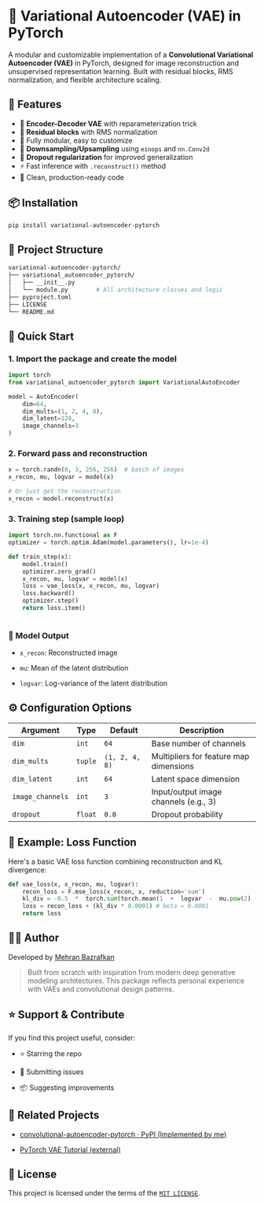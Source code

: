
# 🧠 Variational Autoencoder (VAE) in PyTorch

A modular and customizable implementation of a **Convolutional Variational Autoencoder (VAE)** in PyTorch, designed for image reconstruction and unsupervised representation learning. Built with residual blocks, RMS normalization, and flexible architecture scaling.

## 🚀 Features

- 🔁 **Encoder–Decoder VAE** with reparameterization trick
- 🧱 **Residual blocks** with RMS normalization
- 🧩 Fully modular, easy to customize
- 🔄 **Downsampling/Upsampling** using `einops` and `nn.Conv2d`
- 🧪 **Dropout regularization** for improved generalization
- ⚡ Fast inference with `.reconstruct()` method
- 🧼 Clean, production-ready code

## 📦 Installation

```bash
pip install variational-autoencoder-pytorch

```

## 📁 Project Structure

```bash
variational-autoencoder-pytorch/
├── variational_autoencoder_pytorch/
│   ├── __init__.py
│   └── module.py        # All architecture classes and logic
├── pyproject.toml
├── LICENSE
└── README.md

```

## 🚀 Quick Start

### 1. Import the package and create the model

```python
import torch
from variational_autoencoder_pytorch import VariationalAutoEncoder

model = AutoEncoder(
    dim=64,
    dim_mults=(1, 2, 4, 8),
    dim_latent=128,
    image_channels=3
)

```

### 2. Forward pass and reconstruction

```python
x = torch.randn(8, 3, 256, 256)  # batch of images
x_recon, mu, logvar = model(x)

# Or just get the reconstruction
x_recon = model.reconstruct(x)

```

### 3. Training step (sample loop)

```python
import torch.nn.functional as F
optimizer = torch.optim.Adam(model.parameters(), lr=1e-4)

def train_step(x):
    model.train()
    optimizer.zero_grad()
    x_recon, mu, logvar = model(x)
    loss = vae_loss(x, x_recon, mu, logvar)
    loss.backward()
    optimizer.step()
    return loss.item()
    
```

### 🧠 Model Output

- `x_recon`: Reconstructed image

- `mu`: Mean of the latent distribution

- `logvar`: Log-variance of the latent distribution

## ⚙️ Configuration Options

| Argument | Type | Default | Description |
|--|--|--|--|
| `dim` | `int` | `64` | Base number of channels |
| `dim_mults` | `tuple` | `(1, 2, 4, 8)` | Multipliers for feature map dimensions |
| `dim_latent` | `int` | `64` | Latent space dimension |
| `image_channels` | `int` | `3` | Input/output image channels (e.g., 3) |
| `dropout` | `float` | `0.0` | Dropout probability |

## 🧪 Example: Loss Function

Here's a basic VAE loss function combining reconstruction and KL divergence:

```python
def vae_loss(x, x_recon, mu, logvar):
    recon_loss = F.mse_loss(x_recon, x, reduction='sum')
    kl_div = -0.5  *  torch.sum(torch.mean(1  +  logvar  -  mu.pow(2) -  logvar.exp(), dim=[2, 3]))
    loss = recon_loss + (kl_div * 0.0001) # beta = 0.0001
    return loss

```

## 🙋‍♂️ Author

Developed by [Mehran Bazrafkan](mailto:mhrn.bzrafkn.dev@gmail.com)

> Built from scratch with inspiration from modern deep generative modeling architectures. This package reflects personal experience with VAEs and convolutional design patterns.

## ⭐️ Support & Contribute

If you find this project useful, consider:

- ⭐️ Starring the repo

- 🐛 Submitting issues

- 📦 Suggesting improvements

## 🔗 Related Projects

- [convolutional-autoencoder-pytorch · PyPI (Implemented by me)](https://pypi.org/project/convolutional-autoencoder-pytorch/)

- [PyTorch VAE Tutorial (external)](https://github.com/pytorch/examples/tree/main/vae)

## 📜 License

This project is licensed under the terms of the [`MIT LICENSE`](https://github.com/MehranBazrafkan/convolutional-variational-autoencoder-pytorch/blob/main/LICENSE).
